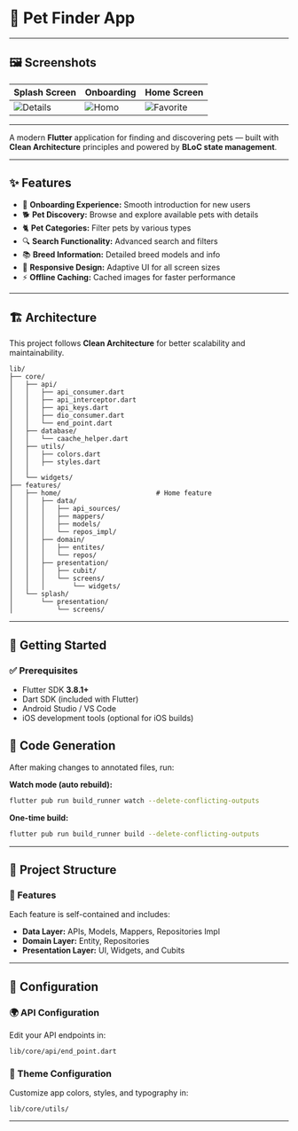 # 🐾 Pet Finder App
---

## 🖼️ Screenshots


| Splash Screen                       | Onboarding                           | Home Screen                        |
|-------------------------------------|--------------------------------------|------------------------------------|
| ![Details](screen_shots/splash.png) | ![Homo](screen_shots/onboarding.png) | ![Favorite](screen_shots/home.png) |

---

A modern **Flutter** application for finding and discovering pets — built with **Clean Architecture** principles and powered by **BLoC state management**.

---

## ✨ Features

- 🐶 **Onboarding Experience:** Smooth introduction for new users
- 🐕 **Pet Discovery:** Browse and explore available pets with details
- 🐈 **Pet Categories:** Filter pets by various types
- 🔍 **Search Functionality:** Advanced search and filters
- 📚 **Breed Information:** Detailed breed models and info
- 📱 **Responsive Design:** Adaptive UI for all screen sizes
- ⚡ **Offline Caching:** Cached images for faster performance

---

## 🏗️ Architecture

This project follows **Clean Architecture** for better scalability and maintainability.

```
lib/
├── core/                                           
│   ├── api/                         
│   │   ├── api_consumer.dart
│   │   ├── api_interceptor.dart
│   │   ├── api_keys.dart
│   │   ├── dio_consumer.dart
│   │   └── end_point.dart
│   ├── database/                     
│   │   └── caache_helper.dart
│   ├── utils/                     
│   │   ├── colors.dart
│   │   ├── styles.dart
│   │ 
│   └── widgets/                     
├── features/
│   ├── home/                        # Home feature
│   │   ├── data/
│   │   │   ├── api_sources/
│   │   │   ├── mappers/
│   │   │   ├── models/
│   │   │   └── repos_impl/
│   │   ├── domain/
│   │   │   ├── entites/
│   │   │   └── repos/
│   │   ├── presentation/
│   │   │   ├── cubit/
│   │   │   └── screens/
│   │   │       └── widgets/
│   └── splash/                     
│       └── presentation/
│           └── screens/
```

---

## 🚀 Getting Started

### ✅ Prerequisites
- Flutter SDK **3.8.1+**
- Dart SDK (included with Flutter)
- Android Studio / VS Code
- iOS development tools (optional for iOS builds)




## 🧪 Code Generation

After making changes to annotated files, run:

**Watch mode (auto rebuild):**
```bash
flutter pub run build_runner watch --delete-conflicting-outputs
```

**One-time build:**
```bash
flutter pub run build_runner build --delete-conflicting-outputs
```

---

## 📂 Project Structure

### 🧠 Features
Each feature is self-contained and includes:
- **Data Layer:** APIs, Models, Mappers, Repositories Impl
- **Domain Layer:** Entity,  Repositories
- **Presentation Layer:** UI, Widgets, and Cubits

---




## 🔧 Configuration

### 🌍 API Configuration
Edit your API endpoints in:
```
lib/core/api/end_point.dart
```

### 🎨 Theme Configuration
Customize app colors, styles, and typography in:
```
lib/core/utils/
```

---




